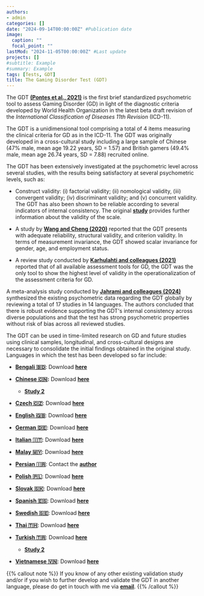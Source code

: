 ```yaml
---
authors:
- admin
categories: []
date: "2024-09-14T00:00:00Z" #Publication date
image:
  caption: ""
  focal_point: ""
lastMod: "2024-11-05T00:00:00Z" #Last update
projects: []
#subtitle: Example
#summary: Example
tags: [Tests, GDT]
title: The Gaming Disorder Test (GDT)
---
```

The GDT **[(Pontes et al., 2021)](https://doi.org/10.1007/s11469-019-00088-z)** is the first brief standardized psychometric tool to assess Gaming Disorder (GD) in light of the diagnostic criteria developed by World Health Organization in the latest beta draft revision of the _International Classification of Diseases 11th Revision_ (ICD-11).

The GDT is a unidimensional tool comprising a total of 4 items measuring the clinical criteria for GD as in the ICD-11. The GDT was originally developed in a cross-cultural study including a large sample of Chinese (47% male, mean age 19.22 years, SD = 1.57) and British gamers (49.4% male, mean age 26.74 years, SD = 7.88) recruited online.

The GDT has been extensively investigated at the psychometric level across several studies, with the results being satisfactory at several psychometric levels, such as:

* Construct validity: (i) factorial validity; (ii) nomological validity, (iii) convergent validity; (iv) discriminant validity; and (v) concurrent validity. The GDT has also been shown to be reliable according to several indicators of internal consistency. The original **[study](https://doi.org/10.1007/s11469-019-00088-z)** provides further information about the validity of the scale.

* A study by **[Wang and Cheng (2020)](https://doi.org/10.3389/fpsyt.2020.577366)** reported that the GDT presents with adequate reliability, structural validity, and criterion validity. In terms of measurement invariance, the GDT showed scalar invariance for gender, age, and employment status.

* A review study conducted by **[Karhulahti and colleagues (2021)](https://doi.org/10.1177/10731911211055435)** reported that of all available assessment tools for GD, the GDT was the only tool to show the highest level of validity in the operationalization of the assessment criteria for GD.

A meta-analysis study conducted by **[Jahrami and colleagues (2024)](https://doi.org/10.1016/j.abrep.2024.100563)** synthesized the existing psychometric data regarding the GDT globally by reviewing a total of 17 studies in 14 languages. The authors concluded that there is robust evidence supporting the GDT's internal consistency across diverse populations and that the test has strong psychometric properties without risk of bias across all reviewed studies.

The GDT can be used in time-limited research on GD and future studies using clinical samples, longitudinal, and cross-cultural designs are necessary to consolidate the initial findings obtained in the original study. Languages in which the test has been developed so far include:

* **[Bengali :bangladesh:](https://doi.org/10.1371/journal.pone.0279062)**: Download  **[here](https://osf.io/vgj2t)**

* **[Chinese :cn:](https://doi.org/10.1007/s11469-019-00088-z):** Download **[here](https://osf.io/gywa7)**
    * **[Study 2](https://doi.org/10.1016/j.ajp.2023.103638)**

* **[Czech :czech_republic:](https://doi.org/10.1016/j.jpsychires.2024.05.023)**: Download **[here](https://osf.io/ghuxb)**

* **[English :uk:](https://doi.org/10.1007/s11469-019-00088-z)**: Download  **[here](https://osf.io/bz5ka)**

* **[German :de:](https://doi.org/10.3390/jcm8101691)**: Download **[here](https://osf.io/uk5zn)**

* **[Italian :it:](https://doi.org/10.1007/s12671-022-02066-4)**: Download **[here](https://osf.io/udek3)**

* **[Malay :malaysia:](https://doi.org/10.1177/01632787231185845)**: Download **[here](https://osf.io/48wm5)**

* **[Persian :iran:](https://doi.org/10.1186/s40359-023-01368-z)**: Contact the **[author](mailto:Amir.Pakpour@ju.se)**

* **[Polish :poland:](http://http://cspsychiatr.cz/detail.php?stat=1386)**: Download **[here](https://osf.io/sy8f7)**

* **[Slovak :slovakia:](http://cspsychiatr.cz/detail.php?stat=1386)**: Download **[here](https://osf.io/dnvrx)**

* **[Spanish :es:](https://doi.org/10.1007/s11469-021-00704-x)**: Download **[here](https://osf.io/ugwhe)**

* **[Swedish :sweden:](https://doi.org/10.1111/sjop.13010)**: Download **[here](https://osf.io/fp36n)**

* **[Thai :thailand:](https://doi.org/10.1080/24732850.2024.2351091)**: Download  **[here](https://osf.io/vjpc8)**

* **[Turkish :tr:](http://hdl.handle.net/20.500.12416/4617)**: Download **[here](https://osf.io/cmp96)**
  * **[Study 2](https://dusunenadamdergisi.org/article/1519)**

* **[Vietnamese :vietnam:](https://doi.org/10.1186/s41155-024-00328-9)**: Download  **[here](https://osf.io/7ajxz)**

{{% callout note %}}
If you know of any other existing validation study and/or if you wish to further develop and validate the GDT in another language,
please do get in touch with me via **[email](mailto:contactme@halleypontes.com)**.
{{% /callout %}}